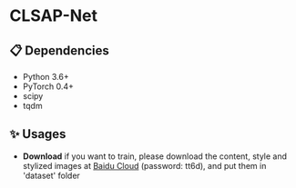 # CLSAP-Net
##  📋 Dependencies
- Python 3.6+
- PyTorch 0.4+
- scipy
- tqdm


## ✨ Usages
- **Download**
if you want to train, please download the content, style and stylized images at [Baidu Cloud](https://pan.baidu.com/s/17Q94WQL_cdoyRGkSIXVerg) (password: tt6d), and put them in 'dataset' folder
